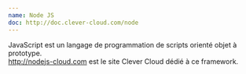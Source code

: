 ```yaml
---
name: Node JS
doc: http://doc.clever-cloud.com/node
---
```


JavaScript est un langage de programmation de scripts orienté objet à prototype.<br/><a href="http://nodejs-cloud.com" target="_blank">http://nodejs-cloud.com</a> est le site Clever Cloud dédié à ce framework.